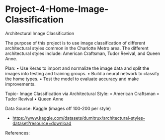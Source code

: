 # Project-4-Home-Image-Classification
Architectural Image Classification

The purpose of this project is to use image classification of different architectural styles common in the Charlotte Metro area.  The different architectural styles include: American Craftsman, Tudor Revival, and Queen Anne.

Plan:
•	Use Keras to import and normalize the image data and split the images into testing and training groups. 
•	Build a neural network to classify the home types. 
•	Test the model to evaluate accuracy and make improvements.

Topic- Image Classification via Architectural Style: 
•	American Craftsman 
•	Tudor Revival
•	Queen Anne

Data Source: Kaggle (images off 100-200 per style) 
- https://www.kaggle.com/datasets/dumitrux/architectural-styles-dataset?resource=download


References: 

